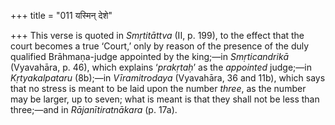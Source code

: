 +++
title = "011 यस्मिन् देशे"

+++
This verse is quoted in *Smṛtitāttva* (II, p. 199), to the effect that
the court becomes a true ‘Court,’ only by reason of the presence of the
duly qualified Brāhmaṇa-judge appointed by the king;—in *Smṛticandrikā*
(Vyavahāra, p. 46), which explains ‘*prakṛtaḥ*’ as the *appointed*
judge;—in *Kṛtyakalpataru* (8b);—in *Vīramitrodaya* (Vyavahāra, 36 and
11b), which says that no stress is meant to be laid upon the number
*three*, as the number may be larger, up to seven; what is meant is that
they shall not be less than three;—and in *Rājanītiratnākara* (p. 17a).


